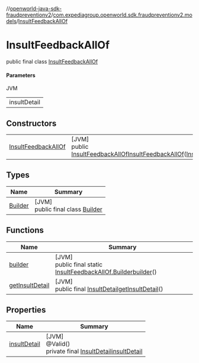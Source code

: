 //[openworld-java-sdk-fraudpreventionv2](../../../index.md)/[com.expediagroup.openworld.sdk.fraudpreventionv2.models](../index.md)/[InsultFeedbackAllOf](index.md)

# InsultFeedbackAllOf

public final class [InsultFeedbackAllOf](index.md)

#### Parameters

JVM

| |
|---|
| insultDetail |

## Constructors

| | |
|---|---|
| [InsultFeedbackAllOf](-insult-feedback-all-of.md) | [JVM]<br>public [InsultFeedbackAllOf](index.md)[InsultFeedbackAllOf](-insult-feedback-all-of.md)([InsultDetail](../-insult-detail/index.md)insultDetail) |

## Types

| Name | Summary |
|---|---|
| [Builder](-builder/index.md) | [JVM]<br>public final class [Builder](-builder/index.md) |

## Functions

| Name | Summary |
|---|---|
| [builder](builder.md) | [JVM]<br>public final static [InsultFeedbackAllOf.Builder](-builder/index.md)[builder](builder.md)() |
| [getInsultDetail](get-insult-detail.md) | [JVM]<br>public final [InsultDetail](../-insult-detail/index.md)[getInsultDetail](get-insult-detail.md)() |

## Properties

| Name | Summary |
|---|---|
| [insultDetail](index.md#-999553509%2FProperties%2F-1883119931) | [JVM]<br>@Valid()<br>private final [InsultDetail](../-insult-detail/index.md)[insultDetail](index.md#-999553509%2FProperties%2F-1883119931) |
